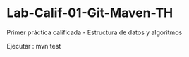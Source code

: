 # Lab-Calif-01-Git-Maven-TH

Primer práctica calificada - Estructura de datos y algoritmos


Ejecutar : mvn test


